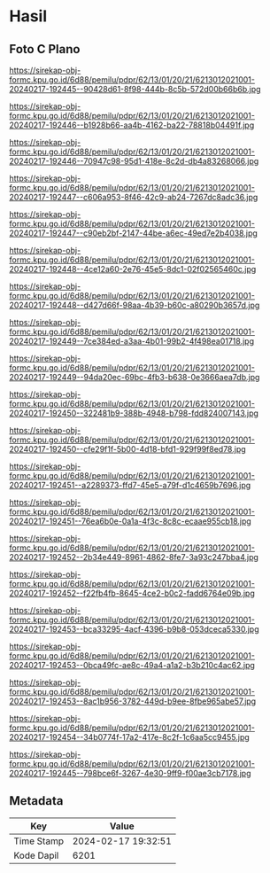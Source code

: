 # Hasil

## Foto C Plano

https://sirekap-obj-formc.kpu.go.id/6d88/pemilu/pdpr/62/13/01/20/21/6213012021001-20240217-192445--90428d61-8f98-444b-8c5b-572d00b66b6b.jpg

https://sirekap-obj-formc.kpu.go.id/6d88/pemilu/pdpr/62/13/01/20/21/6213012021001-20240217-192446--b1928b66-aa4b-4162-ba22-78818b04491f.jpg

https://sirekap-obj-formc.kpu.go.id/6d88/pemilu/pdpr/62/13/01/20/21/6213012021001-20240217-192446--70947c98-95d1-418e-8c2d-db4a83268066.jpg

https://sirekap-obj-formc.kpu.go.id/6d88/pemilu/pdpr/62/13/01/20/21/6213012021001-20240217-192447--c606a953-8f46-42c9-ab24-7267dc8adc36.jpg

https://sirekap-obj-formc.kpu.go.id/6d88/pemilu/pdpr/62/13/01/20/21/6213012021001-20240217-192447--c90eb2bf-2147-44be-a6ec-49ed7e2b4038.jpg

https://sirekap-obj-formc.kpu.go.id/6d88/pemilu/pdpr/62/13/01/20/21/6213012021001-20240217-192448--4ce12a60-2e76-45e5-8dc1-02f02565460c.jpg

https://sirekap-obj-formc.kpu.go.id/6d88/pemilu/pdpr/62/13/01/20/21/6213012021001-20240217-192448--d427d66f-98aa-4b39-b60c-a80290b3657d.jpg

https://sirekap-obj-formc.kpu.go.id/6d88/pemilu/pdpr/62/13/01/20/21/6213012021001-20240217-192449--7ce384ed-a3aa-4b01-99b2-4f498ea01718.jpg

https://sirekap-obj-formc.kpu.go.id/6d88/pemilu/pdpr/62/13/01/20/21/6213012021001-20240217-192449--94da20ec-69bc-4fb3-b638-0e3666aea7db.jpg

https://sirekap-obj-formc.kpu.go.id/6d88/pemilu/pdpr/62/13/01/20/21/6213012021001-20240217-192450--322481b9-388b-4948-b798-fdd824007143.jpg

https://sirekap-obj-formc.kpu.go.id/6d88/pemilu/pdpr/62/13/01/20/21/6213012021001-20240217-192450--cfe29f1f-5b00-4d18-bfd1-929f99f8ed78.jpg

https://sirekap-obj-formc.kpu.go.id/6d88/pemilu/pdpr/62/13/01/20/21/6213012021001-20240217-192451--a2289373-ffd7-45e5-a79f-d1c4659b7696.jpg

https://sirekap-obj-formc.kpu.go.id/6d88/pemilu/pdpr/62/13/01/20/21/6213012021001-20240217-192451--76ea6b0e-0a1a-4f3c-8c8c-ecaae955cb18.jpg

https://sirekap-obj-formc.kpu.go.id/6d88/pemilu/pdpr/62/13/01/20/21/6213012021001-20240217-192452--2b34e449-8961-4862-8fe7-3a93c247bba4.jpg

https://sirekap-obj-formc.kpu.go.id/6d88/pemilu/pdpr/62/13/01/20/21/6213012021001-20240217-192452--f22fb4fb-8645-4ce2-b0c2-fadd6764e09b.jpg

https://sirekap-obj-formc.kpu.go.id/6d88/pemilu/pdpr/62/13/01/20/21/6213012021001-20240217-192453--bca33295-4acf-4396-b9b8-053dceca5330.jpg

https://sirekap-obj-formc.kpu.go.id/6d88/pemilu/pdpr/62/13/01/20/21/6213012021001-20240217-192453--0bca49fc-ae8c-49a4-a1a2-b3b210c4ac62.jpg

https://sirekap-obj-formc.kpu.go.id/6d88/pemilu/pdpr/62/13/01/20/21/6213012021001-20240217-192453--8ac1b956-3782-449d-b9ee-8fbe965abe57.jpg

https://sirekap-obj-formc.kpu.go.id/6d88/pemilu/pdpr/62/13/01/20/21/6213012021001-20240217-192454--34b0774f-17a2-417e-8c2f-1c6aa5cc9455.jpg

https://sirekap-obj-formc.kpu.go.id/6d88/pemilu/pdpr/62/13/01/20/21/6213012021001-20240217-192445--798bce6f-3267-4e30-9ff9-f00ae3cb7178.jpg


## Metadata

| Key        | Value               |
| ---------- | ------------------- |
| Time Stamp | 2024-02-17 19:32:51 |
| Kode Dapil | 6201                |




